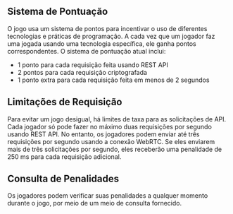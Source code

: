 ## Sistema de Pontuação

O jogo usa um sistema de pontos para incentivar o uso de diferentes tecnologias e práticas de programação. A cada vez que um jogador faz uma jogada usando uma tecnologia específica, ele ganha pontos correspondentes. O sistema de pontuação atual inclui:

- 1 ponto para cada requisição feita usando REST API
- 2 pontos para cada requisição criptografada
- 1 ponto extra para cada requisição feita em menos de 2 segundos

## Limitações de Requisição

Para evitar um jogo desigual, há limites de taxa para as solicitações de API. Cada jogador só pode fazer no máximo duas requisições por segundo usando REST API. No entanto, os jogadores podem enviar até três requisições por segundo usando a conexão WebRTC. Se eles enviarem mais de três solicitações por segundo, eles receberão uma penalidade de 250 ms para cada requisição adicional.

## Consulta de Penalidades

Os jogadores podem verificar suas penalidades a qualquer momento durante o jogo, por meio de um meio de consulta fornecido.


